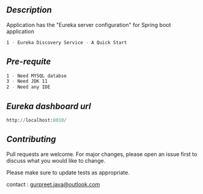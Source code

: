 ## _Description_
Application has the "Eureka server configuration" for Spring boot application

```bash
1 - Eureka Discovery Service - A Quick Start
```

## _Pre-requite_

```bash
1 - Need MYSQL databse
3 - Need JDK 11
2 - Need any IDE
```

## _Eureka dashboard url_

```python
http://localhost:8010/
```

## _Contributing_
Pull requests are welcome. For major changes, please open an issue first to discuss what you would like to change.

Please make sure to update tests as appropriate.

contact : gurpreet.java@outlook.com

